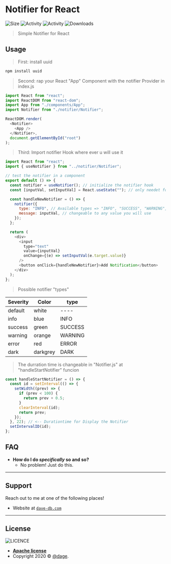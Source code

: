 # Notifier for React

![Size](https://img.shields.io/github/repo-size/dage459/notifier)
![Activity](https://img.shields.io/github/release-date/dage459/notifier)
![Activity](https://img.shields.io/github/last-commit/dage459/notifier)
![Downloads](https://img.shields.io/github/downloads/dage459/notifier/total)

> Simple Notifier for React

## Usage

> First: install uuid

```javascript
npm install uuid
```

> Second: rap your React "App" Component with the notifier Provider in index.js

```javascript
import React from "react";
import ReactDOM from "react-dom";
import App from "./components/App";
import Notifier from "./notifier/Notifier";

ReactDOM.render(
  <Notifier>
    <App />
  </Notifier>,
  document.getElementById("root")
);
```

> Third: Import notifier Hook where ever u will use it

```javascript
import React from "react";
import { useNotifier } from "../notifier/Notifier";

// test the notifier in a component
export default () => {
  const notifier = useNotifier(); // initialize the notifier hook
  const [inputVal, setInputVal] = React.useState(""); // only needet for testing

  const handleNewNotifier = () => {
    notifier({
      type: "INFO", // Available types => "INFO", "SUCCESS", "WARNING", "ERROR", "DARK", "DEFAULT"
      message: inputVal, // changeable to any value you will use
    });
  };

  return (
    <div>
      <input
        type="text"
        value={inputVal}
        onChange={(e) => setInputVal(e.target.value)}
      />
      <button onClick={handleNewNotifier}>Add Notification</button>
    </div>
  );
};
```

> Possible notifier "types"

| Severity | Color    | type    |
| -------- | -------- | ------- |
| default  | white    | ----    |
| info     | blue     | INFO    |
| success  | green    | SUCCESS |
| warning  | orange   | WARNING |
| error    | red      | ERROR   |
| dark     | darkgrey | DARK    |

> The durration time is changeable in "Notifier.js" at "handleStartNotifier" funcion

```javascript
const handleStartNotifier = () => {
  const id = setInterval(() => {
    setWidth((prev) => {
      if (prev < 100) {
        return prev + 0.5;
      }
      clearInterval(id);
      return prev;
    });
  }, 22); // <-- Durationtime for Display the Notifier
  setIntervalID(id);
};
```

## FAQ

- **How do I do _specifically_ so and so?**
  - No problem! Just do this.

---

## Support

Reach out to me at one of the following places!

- Website at <a href="https://github.com/dage459/notifier.git" target="_blank">`dave-db.com`</a>

---

## License

![LICENCE](https://img.shields.io/github/license/davedb459/davedb-app)

- **[Apache license](http://www.apache.org/licenses/LICENSE-2.0)**
- Copyright 2020 © <a href="https://github.com/dage459/notifier.git" target="_blank">@dage</a>.
